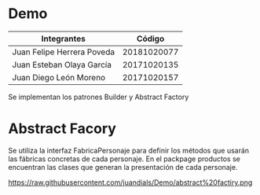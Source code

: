 # Demo
|Integrantes|Código|
|-----------|-----------|
|Juan Felipe Herrera Poveda|20181020077|
|Juan Esteban Olaya García|20171020135|
|Juan Diego León Moreno|20171020157|


Se implementan los patrones Builder y Abstract Factory

# Abstract Facory
  Se utiliza la interfaz FabricaPersonaje para definir los métodos que usarán las fábricas concretas de cada personaje.
  En el packpage productos se encuentran las clases que generan la presentación de cada personaje.
  
  https://raw.githubusercontent.com/juandials/Demo/abstract%20factiry.png
